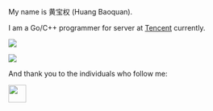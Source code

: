 My name is 黄宝权 (Huang Baoquan).

I am a Go/C++ programmer for server at [Tencent](https://www.tencent.com/) currently.

![](https://github-readme-stats.vercel.app/api?username=h69&show_icons=true&hide_title=false&include_all_commits=true&hide_rank=true&hide_border=false&hide=commits,prs,issues,contribs)

![](https://github-readme-stats.vercel.app/api/top-langs/?username=h69&layout=compact&hide_title=false&hide_border=false&card_width=314)

And thank you to the individuals who follow me:

[<img src="https://avatars2.githubusercontent.com/u/32739" width="35">](https://github.com/xuqingkuang)
